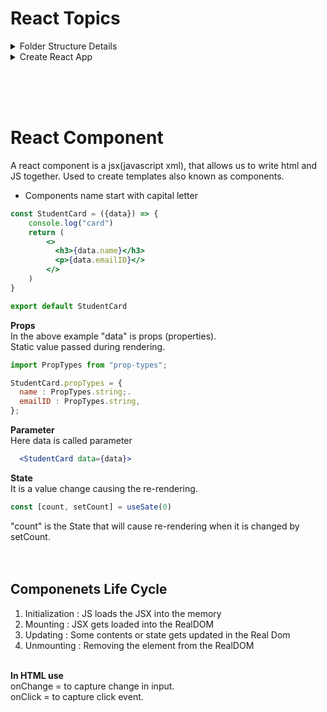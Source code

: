 # React Topics

<details>
  <summary> Folder Structure Details </summary>

  "node_modules" folder:
  "package.json" file:
  "package-lock.json" file:
  "vite.config.js" file:
  "index.html" file:
  "main.jsx" or "index.jsx" file :
  
</details>

<details>
  <summary> Create React App  </summary>
  
  ```console
npm create vite@latest
√ Project name: ... Day22-ReactComponentsLandingPage //Enter your folder name 
√ Package name: ... day22-reactcomponentslandingpage //Enter your pakage name 
√ Select a framework: » React //Select React framework 
√ Select a variant: » JavaScript + SWC //Select js+swc varient 

cd Day22-ReactComponentsLandingPage
npm install //Creates node_modules folder inside Project folder
npm run dev //run the react app in local environment
```

</details>

<br/><br/><br/>

# React Component
A react component is a jsx(javascript xml), that allows us to write html and JS together. Used to create templates also known as components.
- Components name start with capital letter

```jsx
const StudentCard = ({data}) => {
    console.log("card")
    return (
        <>
          <h3>{data.name}</h3>
          <p>{data.emailID}</>
        </>
    )
}

export default StudentCard
```

**Props**  
In the above example "data" is props (properties).  
Static value passed during rendering.<br/>

```jsx
import PropTypes from "prop-types";

StudentCard.propTypes = {
  name : PropTypes.string;.
  emailID : PropTypes.string,
};
```

**Parameter**  
Here data is called parameter
```jsx
  <StudentCard data={data}>
```

**State**<br/>
It is a value change causing the re-rendering.<br>

```jsx
const [count, setCount] = useSate(0)
```

"count" is the State that will cause re-rendering when it is changed by setCount.<br/>
<br/><br/>

## Componenets Life Cycle
1. Initialization : JS loads the JSX into the memory
2. Mounting : JSX gets loaded into the RealDOM
3. Updating : Some contents or state gets updated in the Real Dom
4. Unmounting : Removing the element from the RealDOM
<br/><br/>

**In HTML use**<br/>
onChange = to capture change in input.<br/>
onClick = to capture click event.<br/>
<br/><br/>

